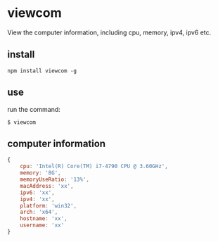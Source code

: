 # viewcom
View the computer information, including cpu, memory, ipv4, ipv6 etc.

## install
```
npm install viewcom -g
```
## use
run the command:
```
$ viewcom
```
## computer information
```js
{ 
    cpu: 'Intel(R) Core(TM) i7-4790 CPU @ 3.60GHz',
    memory: '8G',
    memoryUseRatio: '13%',
    macAddress: 'xx',
    ipv6: 'xx',
    ipv4: 'xx',
    platform: 'win32',
    arch: 'x64',
    hostname: 'xx',
    username: 'xx' 
}
```
